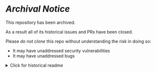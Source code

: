 # ***Archival Notice***
This repository has been archived.

As a result all of its historical issues and PRs have been closed.

Please *do not clone* this repo without understanding the risk in doing so:
- It may have unaddressed security vulnerabilities
- It may have unaddressed bugs

<details>
   <summary>Click for historical readme</summary>

# `lotta_jaffles`

Welcome to the `lotta_jaffles` repo! This is available publicly...because it's a fork of `jaffle_shop`. It's not really intended for public consumption, though you're free to use it!

**Important**: work in progress.

## Why?

We lack a consistent set or standards around large dbt projects for testing purposes.

I've been finding Go fun to use in place of Python, which is normally how I'd do something like this. So this was primarily a personal project to use Go for something I'd normally do with Python.

However, I figured creating a large dbt project would be a decent use that we could build on.

## What?

The `v1` directory is `jaffle_shop` with a `main.go` script that copies all of the models N times. This implies all the models are exactly the same, with the same `ref`s throughout.

The `v2` directory moves the source code into the `main.go` script itself, no longer copying models. This allows us to edit the strings, replacing `ref`s and providing more complicated logic.

## Setup

TODO: basically install Go, install taskfile if desired, `go run .` -- this creates the `models/` directory. Edit the script as needed.

TODOs for this to be a real project:

- (P0) gather requirements for desired projects to test
- (P0) fix up the ergonomics (this `README.md`, Python setup, Go setup)
- (P1) add other dbt stuff (tests, YAMLs, etc.)
- (P1) a lot more...


